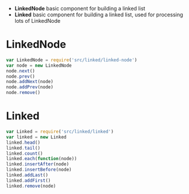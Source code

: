 - **LinkedNode** basic component for building a linked list
- **Linked** basic component for building a linked list, used for processing lots of LinkedNode

# LinkedNode
```javascript
var LinkedNode = require('src/linked/linked-node')
var node = new LinkedNode
node.next()
node.prev()
node.addNext(node)
node.addPrev(node)
node.remove()
```

# Linked
```javascript
var Linked = require('src/linked/linked')
var linked = new Linked
linked.head()
linked.tail()
linked.count()
linked.each(function(node))
linked.insertAfter(node)
linked.insertBefore(node)
linked.addLast()
linked.addFirst()
linked.remove(node)
```
